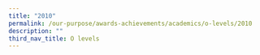```yaml
---
title: "2010"
permalink: /our-purpose/awards-achievements/academics/o-levels/2010
description: ""
third_nav_title: O levels
---
```

